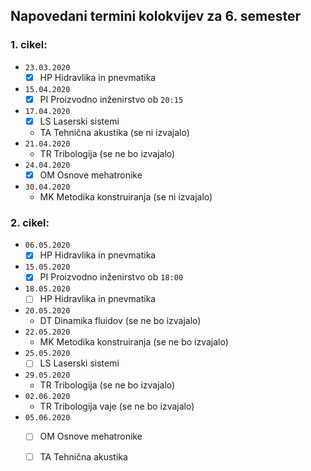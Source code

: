 ## Napovedani termini kolokvijev za 6. semester

### 1. cikel:

- `23.03.2020`
	- [x] HP Hidravlika in pnevmatika
- `15.04.2020`
	- [x] PI Proizvodno inženirstvo ob `20:15`
- `17.04.2020`
	- [x] LS Laserski sistemi
	- TA Tehnična akustika (se ni izvajalo)
- `21.04.2020`
	- TR Tribologija (se ne bo izvajalo)
- `24.04.2020`
	- [x] OM Osnove mehatronike
- `30.04.2020`
	- MK Metodika konstruiranja (se ni izvajalo)

### 2. cikel:

- `06.05.2020`
	- [x] HP Hidravlika in pnevmatika
- `15.05.2020`
	- [x] PI Proizvodno inženirstvo ob `18:00`
- `18.05.2020`
	- [ ] HP Hidravlika in pnevmatika
- `20.05.2020`
	- DT Dinamika fluidov (se ne bo izvajalo)
- `22.05.2020`
	- MK Metodika konstruiranja (se ne bo izvajalo)
- `25.05.2020`
	- [ ] LS Laserski sistemi
- `29.05.2020`
	- TR Tribologija (se ne bo izvajalo)
- `02.06.2020`
	- TR Tribologija vaje (se ne bo izvajalo)
- `05.06.2020`
	- [ ] OM Osnove mehatronike
	- [ ] TA Tehnična akustika

